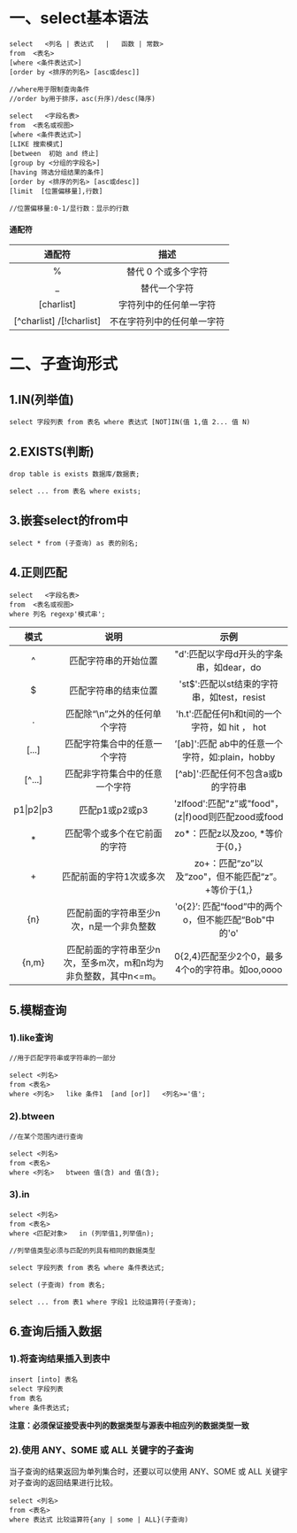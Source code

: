 # 一、select基本语法

```mysql
select   <列名 | 表达式   |   函数 | 常数>
from  <表名>
[where <条件表达式>]
[order by <排序的列名> [asc或desc]]

//where用于限制查询条件
//order by用于排序，asc(升序)/desc(降序)
```

```mysql
select   <字段名表>
from  <表名或视图>
[where <条件表达式>]
[LIKE 搜索模式]
[between  初始 and 终止]
[group by <分组的字段名>]
[having 筛选分组结果的条件]
[order by <排序的列名> [asc或desc]]
[limit  [位置偏移量],行数]

//位置偏移量:0-1/显行数：显示的行数
```

#### 通配符

|          通配符          |            描述            |
| :----------------------: | :------------------------: |
|            %             |    替代 0 个或多个字符     |
|            _             |        替代一个字符        |
|        [charlist]        |   字符列中的任何单一字符   |
| [^charlist] /[!charlist] | 不在字符列中的任何单一字符 |

# 二、子查询形式

## 1.IN(列举值)

```mysql
select 字段列表 from 表名 where 表达式 [NOT]IN(值 1,值 2... 值 N)
```

## 2.EXISTS(判断)

```mysql
drop table is exists 数据库/数据表;
```

```mysql
select ... from 表名 where exists;
```

## 3.嵌套select的from中

```mysql
select * from (子查询) as 表的别名;
```

## 4.正则匹配

```mysql
select   <字段名表>
from  <表名或视图>
where 列名 regexp'模式串';
```

|    模式    |                             说明                             |                        示例                         |
| :--------: | :----------------------------------------------------------: | :-------------------------------------------------: |
|     ^      |                     匹配字符串的开始位置                     |       "d':匹配以字母d开头的字条串，如dear，do       |
|     $      |                     匹配字符串的结束位置                     |     'st$':匹配以st结束的字符串，如test，resist      |
|     .      |                 匹配除“\n”之外的任何单个字符                 |    'h.t':匹配任何h和t间的一个字符，如 hit ， hot    |
|   [...]    |                 匹配字符集合中的任意一个字符                 |   ’[ab]':匹配 ab中的任意一个字符，如:plain，hobby   |
|   [^...]   |                匹配非字符集合中的任意一个字符                |          [^ab]':匹配任何不包含a或b的字符串          |
| p1\|p2\|p3 |                        匹配p1或p2或p3                        | 'zlfood':匹配"z”或"food"，(z\|f)ood则匹配zood或food |
|     *      |                 匹配零个或多个在它前面的字符                 |           zo*：匹配z以及zoo, *等价于{0，}           |
|     +      |                   匹配前面的字符1次或多次                    | zo+：匹配“zo”以及“zoo"，但不能匹配“z”。+等价于{1,}  |
|    {n}     |           匹配前面的字符串至少n次，n是一个非负整数           | 'o{2}’: 匹配“food”中的两个o，但不能匹配“Bob"中的'o' |
|   {n,m}    | 匹配前面的字符串至少n次，至多m次，m和n均为非负整数，其中n<=m。 |   0{2,4}匹配至少2个0，最多4个o的字符串。如oo,oooo   |

## 5.模糊查询

### 1).like查询

```
//用于匹配字符串或字符串的一部分

select <列名>
from <表名>
where <列名>   like 条件1  [and [or]]   <列名>='值';
```

### 2).btween

```mysql
//在某个范围内进行查询

select <列名>
from <表名>
where <列名>   btween 值(含) and 值(含);
```

### 3).in

```mysql
select <列名>
from <表名>
where <匹配对象>   in (列举值1,列举值n);

//列举值类型必须与匹配的列具有相同的数据类型
```

```mysql
select 字段列表 from 表名 where 条件表达式;
```

```mysql
select (子查询) from 表名;
```

```mysql
select ... from 表1 where 字段1 比较运算符(子查询);
```

## 6.查询后插入数据

### 1).将查询结果插入到表中

```mysql
insert [into] 表名
select 字段列表
from 表名
where 条件表达式;
```

**注意：必须保证接受表中列的数据类型与源表中相应列的数据类型一致**

### 2).使用 ANY、SOME 或 ALL 关键字的子査询

当子查询的结果返回为单列集合时，还要以可以使用 ANY、SOME 或 ALL 关键宇对子查询的返回结果进行比较。

```mysql
select <列名>
from <表名>
where 表达式 比较运算符{any | some | ALL}(子查询)
```
